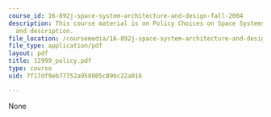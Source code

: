 ```yaml
---
course_id: 16-892j-space-system-architecture-and-design-fall-2004
description: This course material is on Policy Choices on Space Systems - Definition
  and description.
file_location: /coursemedia/16-892j-space-system-architecture-and-design-fall-2004/7f17df9eb77752a958805c89bc22a016_12999_policy.pdf
file_type: application/pdf
layout: pdf
title: 12999_policy.pdf
type: course
uid: 7f17df9eb77752a958805c89bc22a016

---
```

None